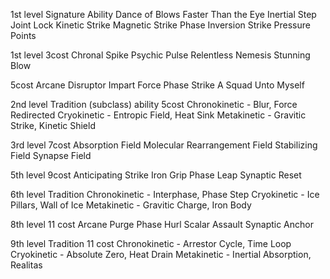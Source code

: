 1st level Signature Ability
Dance of Blows
Faster Than the Eye
Inertial Step
Joint Lock
Kinetic Strike
Magnetic Strike
Phase Inversion Strike
Pressure Points

1st level
3cost
Chronal Spike
Psychic Pulse
Relentless Nemesis
Stunning Blow

5cost
Arcane Disruptor
Impart Force
Phase Strike
A Squad Unto Myself

2nd level Tradition (subclass) ability
5cost
Chronokinetic - Blur, Force Redirected
Cryokinetic - Entropic Field, Heat Sink
Metakinetic - Gravitic Strike, Kinetic Shield

3rd level
7cost
Absorption Field
Molecular Rearrangement Field
Stabilizing Field
Synapse Field

5th level
9cost
Anticipating Strike
Iron Grip
Phase Leap
Synaptic Reset

6th level Tradition
Chronokinetic - Interphase, Phase Step
Cryokinetic - Ice Pillars, Wall of Ice
Metakinetic - Gravitic Charge, Iron Body

8th level 
11 cost
Arcane Purge
Phase Hurl
Scalar Assault
Synaptic Anchor

9th level Tradition
11 cost
Chronokinetic - Arrestor Cycle, Time Loop
Cryokinetic - Absolute Zero, Heat Drain
Metakinetic - Inertial Absorption, Realitas
